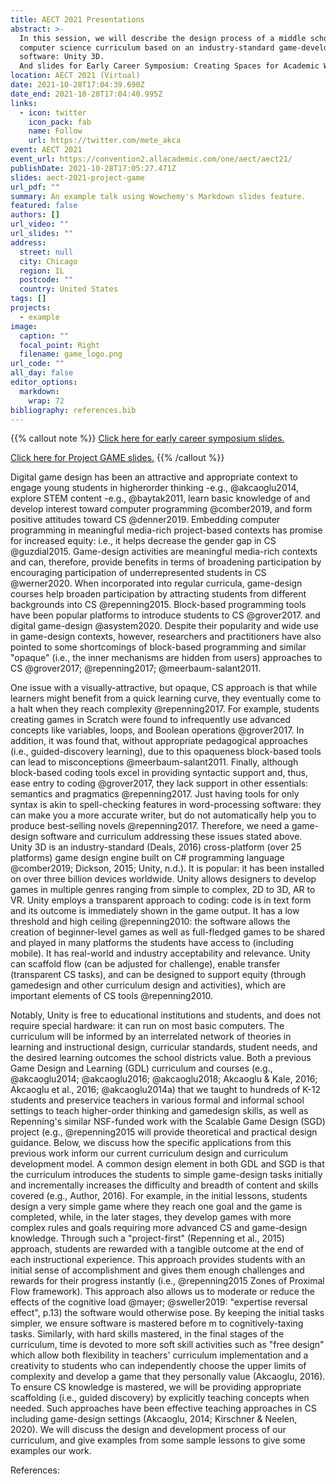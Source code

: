```yaml
---
title: AECT 2021 Presentations
abstract: >-
  In this session, we will describe the design process of a middle school
  computer science curriculum based on an industry-standard game-development
  software: Unity 3D.
  And slides for Early Career Symposium: Creating Spaces for Academic Writing
location: AECT 2021 (Virtual)
date: 2021-10-28T17:04:39.690Z
date_end: 2021-10-28T17:04:40.995Z
links:
  - icon: twitter
    icon_pack: fab
    name: Follow
    url: https://twitter.com/mete_akca
event: AECT 2021
event_url: https://convention2.allacademic.com/one/aect/aect21/
publishDate: 2021-10-28T17:05:27.471Z
slides: aect-2021-project-game
url_pdf: ""
summary: An example talk using Wowchemy's Markdown slides feature.
featured: false
authors: []
url_video: ""
url_slides: ""
address:
  street: null
  city: Chicago
  region: IL
  postcode: ""
  country: United States
tags: []
projects:
  - example
image:
  caption: ""
  focal_point: Right
  filename: game_logo.png
url_code: ""
all_day: false
editor_options: 
  markdown: 
    wrap: 72
bibliography: references.bib
---
```


{{% callout note %}} [Click here for early career symposium
slides.](https://meteakca.netlify.app/slides/aect-2021-early-career-symposium-creating-space-for-academic-writing/)

[Click here for Project GAME
slides.](https://meteakca.netlify.app/slides/aect-2021-project-game/)
{{% /callout %}}

Digital game design has been an attractive and appropriate context to
engage young students in higherorder thinking -e.g., @akcaoglu2014,
explore STEM content -e.g., @baytak2011, learn basic knowledge of and
develop interest toward computer programming @comber2019, and form
positive attitudes toward CS @denner2019. Embedding computer programming
in meaningful media-rich project-based contexts has promise for
increased equity: i.e., it helps decrease the gender gap in CS
@guzdial2015. Game-design activities are meaningful media-rich contexts
and can, therefore, provide benefits in terms of broadening
participation by encouraging participation of underrepresented students
in CS @werner2020. When incorporated into regular curricula, game-design
courses help broaden participation by attracting students from different
backgrounds into CS @repenning2015. Block-based programming tools have
been popular platforms to introduce students to CS @grover2017. and
digital game-design @asystem2020. Despite their popularity and wide use
in game-design contexts, however, researchers and practitioners have
also pointed to some shortcomings of block-based programming and similar
"opaque" (i.e., the inner mechanisms are hidden from users) approaches
to CS @grover2017; @repenning2017; @meerbaum-salant2011.

One issue with a visually-attractive, but opaque, CS approach is that
while learners might benefit from a quick learning curve, they
eventually come to a halt when they reach complexity @repenning2017. For
example, students creating games in Scratch were found to infrequently
use advanced concepts like variables, loops, and Boolean operations
@grover2017. In addition, it was found that, without appropriate
pedagogical approaches (i.e., guided-discovery learning), due to this
opaqueness block-based tools can lead to misconceptions
@meerbaum-salant2011. Finally, although block-based coding tools excel
in providing syntactic support and, thus, ease entry to coding
@grover2017, they lack support in other essentials: semantics and
pragmatics @repenning2017. Just having tools for only syntax is akin to
spell-checking features in word-processing software: they can make you a
more accurate writer, but do not automatically help you to produce
best-selling novels @repenning2017. Therefore, we need a game-design
software and curriculum addressing these issues stated above. Unity 3D
is an industry-standard (Deals, 2016) cross-platform (over 25 platforms)
game design engine built on C\# programming language @comber2019;
Dickson, 2015; Unity, n.d.). It is popular: it has been installed on
over three billion devices worldwide. Unity allows designers to develop
games in multiple genres ranging from simple to complex, 2D to 3D, AR to
VR. Unity employs a transparent approach to coding: code is in text form
and its outcome is immediately shown in the game output. It has a low
threshold and high ceiling @repenning2010: the software allows the
creation of beginner-level games as well as full-fledged games to be
shared and played in many platforms the students have access to
(including mobile). It has real-world and industry acceptability and
relevance. Unity can scaffold flow (can be adjusted for challenge),
enable transfer (transparent CS tasks), and can be designed to support
equity (through gamedesign and other curriculum design and activities),
which are important elements of CS tools @repenning2010.

Notably, Unity is free to educational institutions and students, and
does not require special hardware: it can run on most basic computers.
The curriculum will be informed by an interrelated network of theories
in learning and instructional design, curricular standards, student
needs, and the desired learning outcomes the school districts value.
Both a previous Game Design and Learning (GDL) curriculum and courses
(e.g., @akcaoglu2014; @akcaoglu2016; @akcaoglu2018; Akcaoglu & Kale,
2016; Akcaoglu et al., 2016; @akcaoglu2014a) that we taught to hundreds
of K-12 students and preservice teachers in various formal and informal
school settings to teach higher-order thinking and gamedesign skills, as
well as Repenning's similar NSF-funded work with the Scalable Game
Design (SGD) project (e.g., @repenning2015 will provide theoretical and
practical design guidance. Below, we discuss how the specific
applications from this previous work inform our current curriculum
design and curriculum development model. A common design element in both
GDL and SGD is that the curriculum introduces the students to simple
game-design tasks initially and incrementally increases the difficulty
and breadth of content and skills covered (e.g., Author, 2016). For
example, in the initial lessons, students design a very simple game
where they reach one goal and the game is completed, while, in the later
stages, they develop games with more complex rules and goals requiring
more advanced CS and game-design knowledge. Through such a
"project-first" (Repenning et al., 2015) approach, students are rewarded
with a tangible outcome at the end of each instructional experience.
This approach provides students with an initial sense of accomplishment
and gives them enough challenges and rewards for their progress
instantly (i.e., @repenning2015 Zones of Proximal Flow framework). This
approach also allows us to moderate or reduce the effects of the
cognitive load @mayer; @sweller2019: "expertise reversal effect", p.13)
the software would otherwise pose. By keeping the initial tasks simpler,
we ensure software is mastered before m to cognitively-taxing tasks.
Similarly, with hard skills mastered, in the final stages of the
curriculum, time is devoted to more soft skill activities such as "free
design" which allow both flexibility in teachers' curriculum
implementation and a creativity to students who can independently choose
the upper limits of complexity and develop a game that they personally
value (Akcaoglu, 2016). To ensure CS knowledge is mastered, we will be
providing appropriate scaffolding (i.e., guided discovery) by explicitly
teaching concepts when needed. Such approaches have been effective
teaching approaches in CS including game-design settings (Akcaoglu,
2014; Kirschner & Neelen, 2020). We will discuss the design and
development process of our curriculum, and give examples from some
sample lessons to give some examples our work.

References:
